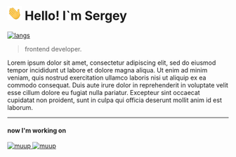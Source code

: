 
# <img src="./assets/Hi.gif" height='32'/> Hello! I`m Sergey

<a href="https://chepuhasasha.herokuapp.com">
  <img alt="langs" src="https://chepuhasasha.herokuapp.com/languages_statistic/?user=chepuhasasha&width=900&font_style=normal&font_size=12"/>
</a>

> frontend developer.

Lorem ipsum dolor sit amet, consectetur adipiscing elit, sed do eiusmod tempor incididunt ut labore et dolore magna aliqua. Ut enim ad minim veniam, quis nostrud exercitation ullamco laboris nisi ut aliquip ex ea commodo consequat. Duis aute irure dolor in reprehenderit in voluptate velit esse cillum dolore eu fugiat nulla pariatur. Excepteur sint occaecat cupidatat non proident, sunt in culpa qui officia deserunt mollit anim id est laborum.

---

#### now I'm working on <!-- ACTIVE_REPO -->

<a href="https://github.com/chepuhasasha/muup">
  <img alt="muup" src="https://chepuhasasha.herokuapp.com/repo/?name=muup&user=chepuhasasha&width=300"/>
</a>
<a href="https://github.com/chepuhasasha/chepuhasasha">
  <img alt="muup" src="https://chepuhasasha.herokuapp.com/repo/?name=chepuhasasha&user=chepuhasasha&width=300"/>
</a>
